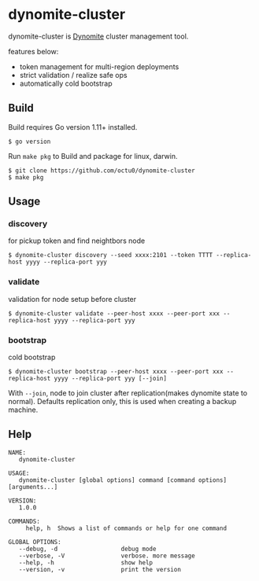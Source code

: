 # dynomite-cluster

dynomite-cluster is [Dynomite](https://github.com/Netflix/dynomite) cluster management tool.

features below:

- token management for multi-region deployments
- strict validation / realize safe ops
- automatically cold bootstrap

## Build

Build requires Go version 1.11+ installed.

```
$ go version
```

Run `make pkg` to Build and package for linux, darwin.

```
$ git clone https://github.com/octu0/dynomite-cluster
$ make pkg
```

## Usage

### discovery

for pickup token and find neightbors node

```
$ dynomite-cluster discovery --seed xxxx:2101 --token TTTT --replica-host yyyy --replica-port yyy
```

### validate

validation for node setup before cluster

```
$ dynomite-cluster validate --peer-host xxxx --peer-port xxx --replica-host yyyy --replica-port yyy
```

### bootstrap

cold bootstrap

```
$ dynomite-cluster bootstrap --peer-host xxxx --peer-port xxx --replica-host yyyy --replica-port yyy [--join]
```

With `--join`, node to join cluster after replication(makes dynomite state to normal).
Defaults replication only, this is used when creating a backup machine.

## Help

```
NAME:
   dynomite-cluster

USAGE:
   dynomite-cluster [global options] command [command options] [arguments...]

VERSION:
   1.0.0

COMMANDS:
     help, h  Shows a list of commands or help for one command

GLOBAL OPTIONS:
   --debug, -d                  debug mode
   --verbose, -V                verbose. more message
   --help, -h                   show help
   --version, -v                print the version
```
